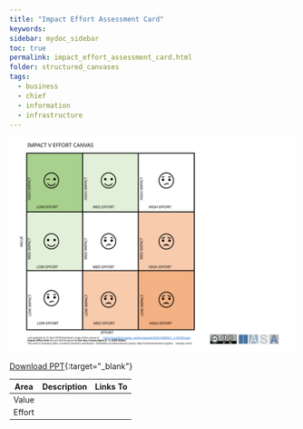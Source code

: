 ```yaml
---
title: "Impact Effort Assessment Card"
keywords: 
sidebar: mydoc_sidebar
toc: true
permalink: impact_effort_assessment_card.html
folder: structured_canvases
tags: 
  - business
  - chief
  - information
  - infrastructure
---
```


![image001](media/impact_effort_assessment_card001.svg)

[Download PPT](media/ppt/impact_effort_assessment_card.ppt){:target="_blank"}

| Area | Description | Links To |
| --- | --- | --- |
| Value |   |   |
| Effort |   |   |